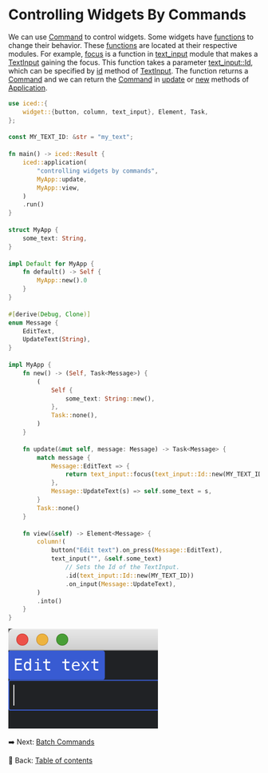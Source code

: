 # Controlling Widgets By Commands

We can use [Command](https://docs.rs/iced/0.12.1/iced/struct.Command.html) to control widgets.
Some widgets have [functions](https://doc.rust-lang.org/stable/book/ch03-03-how-functions-work.html) to change their behavior.
These [functions](https://doc.rust-lang.org/stable/book/ch03-03-how-functions-work.html) are located at their respective modules.
For example, [focus](https://docs.rs/iced/0.12.1/iced/widget/text_input/fn.focus.html) is a function in [text_input](https://docs.rs/iced/0.12.1/iced/widget/text_input/index.html) module that makes a [TextInput](https://docs.rs/iced/0.12.1/iced/widget/text_input/struct.TextInput.html) gaining the focus.
This function takes a parameter [text_input::Id](https://docs.rs/iced/0.12.1/iced/widget/text_input/struct.Id.html), which can be specified by [id](https://docs.rs/iced/0.12.1/iced/widget/text_input/struct.TextInput.html#method.id) method of [TextInput](https://docs.rs/iced/0.12.1/iced/widget/text_input/struct.TextInput.html).
The function returns a [Command](https://docs.rs/iced/0.12.1/iced/struct.Command.html) and we can return the [Command](https://docs.rs/iced/0.12.1/iced/struct.Command.html) in [update](https://docs.rs/iced/0.12.1/iced.rs/iced/application/trait.Application.html#tymethod.update) or [new](https://docs.rs/iced/0.12.1/iced/application/trait.Application.html#tymethod.new) methods of [Application](https://docs.rs/iced/0.12.1/iced/application/trait.Application.html).

```rust
use iced::{
    widget::{button, column, text_input}, Element, Task,
};

const MY_TEXT_ID: &str = "my_text";

fn main() -> iced::Result {
    iced::application(
        "controlling widgets by commands",
        MyApp::update,
        MyApp::view,
    )
    .run()
}

struct MyApp {
    some_text: String,
}

impl Default for MyApp {
    fn default() -> Self {
        MyApp::new().0
    }
}

#[derive(Debug, Clone)]
enum Message {
    EditText,
    UpdateText(String),
}

impl MyApp {
    fn new() -> (Self, Task<Message>) {
        (
            Self {
                some_text: String::new(),
            },
            Task::none(),
        )
    }
  
    fn update(&mut self, message: Message) -> Task<Message> {
        match message {
            Message::EditText => {
                return text_input::focus(text_input::Id::new(MY_TEXT_ID));
            },
            Message::UpdateText(s) => self.some_text = s,
        }
        Task::none()
    }

    fn view(&self) -> Element<Message> {
        column!(
            button("Edit text").on_press(Message::EditText),
            text_input("", &self.some_text)
                // Sets the Id of the TextInput.
                .id(text_input::Id::new(MY_TEXT_ID))
                .on_input(Message::UpdateText),
        )
        .into()
    }
}
```

![Controlling widgets by commands](./pic/controlling_widgets_by_commands.png)

:arrow_right:  Next: [Batch Commands](./batch_commands.md)

:blue_book: Back: [Table of contents](./../README.md)
